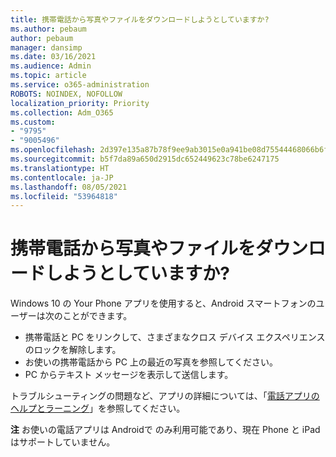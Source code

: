 ```yaml
---
title: 携帯電話から写真やファイルをダウンロードしようとしていますか?
ms.author: pebaum
author: pebaum
manager: dansimp
ms.date: 03/16/2021
ms.audience: Admin
ms.topic: article
ms.service: o365-administration
ROBOTS: NOINDEX, NOFOLLOW
localization_priority: Priority
ms.collection: Adm_O365
ms.custom:
- "9795"
- "9005496"
ms.openlocfilehash: 2d397e135a87b78f9ee9ab3015e0a941be08d75544468066b6f8f9857b7db016
ms.sourcegitcommit: b5f7da89a650d2915dc652449623c78be6247175
ms.translationtype: HT
ms.contentlocale: ja-JP
ms.lasthandoff: 08/05/2021
ms.locfileid: "53964818"
---
```

# <a name="are-you-trying-to-download-photos-and-files-from-your-phone"></a>携帯電話から写真やファイルをダウンロードしようとしていますか?

Windows 10 の Your Phone アプリを使用すると、Android スマートフォンのユーザーは次のことができます。

- 携帯電話と PC をリンクして、さまざまなクロス デバイス エクスペリエンスのロックを解除します。
- お使いの携帯電話から PC 上の最近の写真を参照してください。
- PC からテキスト メッセージを表示して送信します。

トラブルシューティングの問題など、アプリの詳細については、「[電話アプリのヘルプとラーニング](https://support.microsoft.com/your-phone-app)」を参照してください。

**注** お使いの電話アプリは Androidで のみ利用可能であり、現在 Phone と iPad はサポートしていません。